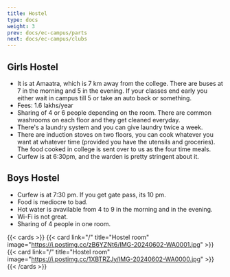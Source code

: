 ```yaml
---
title: Hostel
type: docs
weight: 3
prev: docs/ec-campus/parts
next: docs/ec-campus/clubs
---
```


## Girls Hostel

* It is at Amaatra, which is 7 km away from the college. There are buses at 7 in the morning and 5 in the evening. If your classes end early you either wait in campus till 5 or take an auto back or something.  
* Fees: 1.6 lakhs/year
* Sharing of 4 or 6 people depending on the room. There are common washrooms on each floor and they get cleaned everyday.
* There's a laundry system and you can give laundry twice a week. 
* There are induction stoves on two floors, you can cook whatever you want at whatever time (provided you have the utensils and groceries). The food cooked in college is sent over to us as the four time meals.
* Curfew is at 6:30pm, and the warden is pretty stringent about it.

## Boys Hostel

* Curfew is at 7:30 pm. If you get gate pass, its 10 pm. 
* Food is mediocre to bad. 
* Hot water is avavilable from 4 to 9 in the morning and in the evening. 
* Wi-Fi is not great. 
* Sharing of 4 people in one room. 

{{< cards >}}
  {{< card link="/" title="Hostel room" image="https://i.postimg.cc/zB6YZNt6/IMG-20240602-WA0001.jpg"  >}}
  {{< card link="/" title="Hostel room" image="https://i.postimg.cc/1XBTRZJy/IMG-20240602-WA0000.jpg"  >}}
{{< /cards >}}